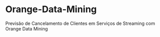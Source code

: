 # Orange-Data-Mining
Previsão de Cancelamento de Clientes em Serviços de Streaming com Orange Data Mining
